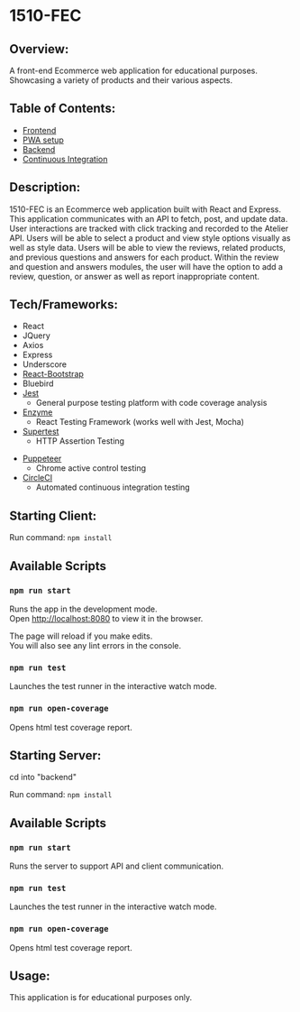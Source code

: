 # 1510-FEC

## Overview:

A front-end Ecommerce web application for educational purposes. Showcasing a variety of products and their various aspects.

## Table of Contents:

* [Frontend](https://github.com/The-Chromies/1510-FEC/tree/main/src)
* [PWA setup](https://github.com/The-Chromies/1510-FEC/tree/main/public)
* [Backend](https://github.com/The-Chromies/1510-FEC/tree/main/backend)
* [Continuous Integration](https://github.com/The-Chromies/1510-FEC/tree/main/.circleci)

## Description:

1510-FEC is an Ecommerce web application built with React and Express. This application communicates with an API to fetch, post, and update data. User interactions are tracked with click tracking and recorded to the Atelier API. Users will be able to select a product and view style options visually as well as style data. Users will be able to view the reviews, related products, and previous questions and answers for each product. Within the review and question and answers modules, the user will have the option to add a review, question, or answer as well as report inappropriate content.


## Tech/Frameworks:

* React
* JQuery
* Axios
* Express
* Underscore
* [React-Bootstrap](https://www.npmjs.com/package/react-bootstrap)
* Bluebird
* [Jest](https://jestjs.io/)
   * General purpose testing platform with code coverage analysis
* [Enzyme](https://github.com/enzymejs/enzyme)
   * React Testing Framework (works well with Jest, Mocha)
* [Supertest](https://github.com/visionmedia/supertest)
   * HTTP Assertion Testing
<!-- * [Frisby.js](https://docs.frisbyjs.com/)
   * API Testing framework -->
* [Puppeteer](https://github.com/puppeteer/puppeteer)
   * Chrome active control testing
* [CircleCI](https://circleci.com/)
   * Automated continuous integration testing

## Starting Client:

Run command: `npm install`

## Available Scripts

### `npm run start`

Runs the app in the development mode.\
Open [http://localhost:8080](http://localhost:8080) to view it in the browser.

The page will reload if you make edits.\
You will also see any lint errors in the console.

### `npm run test`

Launches the test runner in the interactive watch mode.

### `npm run open-coverage`

Opens html test coverage report.


## Starting Server:

cd into "backend"

Run command: `npm install`

## Available Scripts

### `npm run start`

Runs the server to support API and client communication.

### `npm run test`

Launches the test runner in the interactive watch mode.

### `npm run open-coverage`

Opens html test coverage report.


## Usage:

This application is for educational purposes only.
